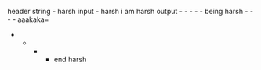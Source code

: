 header string - harsh
input - harsh i am harsh 
output -  - - - - being harsh - - - -
aaakaka=
- - - - end harsh 
